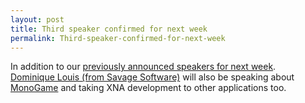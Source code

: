 ```yaml
---
layout: post
title: Third speaker confirmed for next week
permalink: Third-speaker-confirmed-for-next-week
---
```


In addition to our [previously announced speakers for next week](http://wpug20.eventbrite.com/).  
[Dominique Louis (from Savage Software)](https://twitter.com/#!/softsavage) will also be speaking about [MonoGame](http://monogame.codeplex.com/) and taking XNA development to other applications too.
